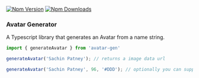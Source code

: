 [![Npm Version](https://img.shields.io/npm/v/avatar-gen.svg?style=flat)](https://www.npmjs.com/package/avatar-gen)
[![Npm Downloads](https://img.shields.io/npm/dm/avatar-gen.svg?style=flat)](https://www.npmjs.com/package/avatar-gen)

### Avatar Generator

A Typescript library that generates an Avatar from a name string.

```typescript
import { generateAvatar } from 'avatar-gen'

generateAvatar('Sachin Patney'); // returns a image data url

generateAvatar('Sachin Patney', 96, '#DDD'); // optionally you can supply size (in pixels) & fill color
```

